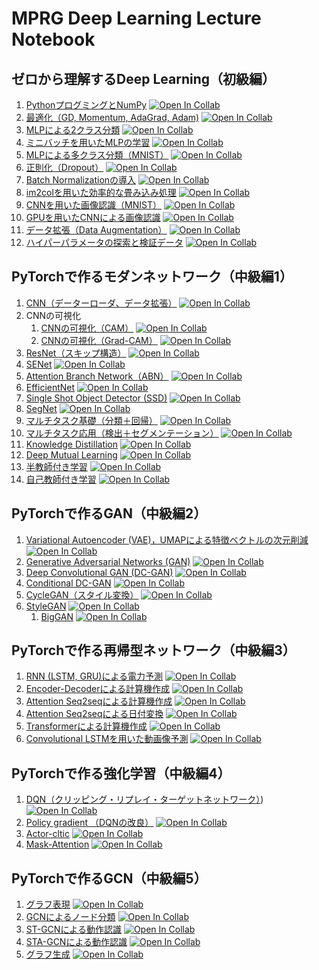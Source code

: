 # MPRG Deep Learning Lecture Notebook

## ゼロから理解するDeep Learning（初級編）

1. [PythonプログミングとNumPy](01_dnn_scratch/01_python_and_numpy.ipynb) [![Open In Collab](https://colab.research.google.com/assets/colab-badge.svg)](https://colab.research.google.com/github/machine-perception-robotics-group/MPRGDeepLearningLectureNotebook/blob/master/01_dnn_scratch/01_python_and_numpy.ipynb)
2. [最適化（GD, Momentum, AdaGrad, Adam)](01_dnn_scratch/02_optimization.ipynb) [![Open In Collab](https://colab.research.google.com/assets/colab-badge.svg)](https://colab.research.google.com/github/machine-perception-robotics-group/MPRGDeepLearningLectureNotebook/blob/master/01_dnn_scratch/02_optimization.ipynb)
3. [MLPによる2クラス分類](01_dnn_scratch/03_mlp_bernoulli.ipynb) [![Open In Collab](https://colab.research.google.com/assets/colab-badge.svg)](https://colab.research.google.com/github/machine-perception-robotics-group/MPRGDeepLearningLectureNotebook/blob/master/01_dnn_scratch/03_mlp_bernoulli.ipynb)
4. [ミニバッチを用いたMLPの学習](01_dnn_scratch/04_mlp_bernoulli_minibatch.ipynb) [![Open In Collab](https://colab.research.google.com/assets/colab-badge.svg)](https://colab.research.google.com/github/machine-perception-robotics-group/MPRGDeepLearningLectureNotebook/blob/master/01_dnn_scratch/04_mlp_bernoulli_minibatch.ipynb)
5. [MLPによる多クラス分類（MNIST）](01_dnn_scratch/05_mlp_mnist.ipynb) [![Open In Collab](https://colab.research.google.com/assets/colab-badge.svg)](https://colab.research.google.com/github/machine-perception-robotics-group/MPRGDeepLearningLectureNotebook/blob/master/01_dnn_scratch/05_mlp_mnist.ipynb)
6. [正則化（Dropout）](01_dnn_scratch/06_dropout.ipynb) [![Open In Collab](https://colab.research.google.com/assets/colab-badge.svg)](https://colab.research.google.com/github/machine-perception-robotics-group/MPRGDeepLearningLectureNotebook/blob/master/01_dnn_scratch/06_dropout.ipynb)
7. [Batch Normalizationの導入](01_dnn_scratch/07_batchnorm.ipynb) [![Open In Collab](https://colab.research.google.com/assets/colab-badge.svg)](https://colab.research.google.com/github/machine-perception-robotics-group/MPRGDeepLearningLectureNotebook/blob/master/01_dnn_scratch/07_batchnorm.ipynb)
8. [im2colを用いた効率的な畳み込み処理](01_dnn_scratch/08_im2col.ipynb) [![Open In Collab](https://colab.research.google.com/assets/colab-badge.svg)](https://colab.research.google.com/github/machine-perception-robotics-group/MPRGDeepLearningLectureNotebook/blob/master/01_dnn_scratch/08_im2col.ipynb)
9. [CNNを用いた画像認識（MNIST）](01_dnn_scratch/09_cnn_mnist.ipynb) [![Open In Collab](https://colab.research.google.com/assets/colab-badge.svg)](https://colab.research.google.com/github/machine-perception-robotics-group/MPRGDeepLearningLectureNotebook/blob/master/01_dnn_scratch/09_cnn_mnist.ipynb)
10. [GPUを用いたCNNによる画像認識](01_dnn_scratch/10_cnn_pytorch.ipynb) [![Open In Collab](https://colab.research.google.com/assets/colab-badge.svg)](https://colab.research.google.com/github/machine-perception-robotics-group/MPRGDeepLearningLectureNotebook/blob/master/01_dnn_scratch/10_cnn_pytorch.ipynb)
11. [データ拡張（Data Augmentation）](01_dnn_scratch/11_augmentation.ipynb) [![Open In Collab](https://colab.research.google.com/assets/colab-badge.svg)](https://colab.research.google.com/github/machine-perception-robotics-group/MPRGDeepLearningLectureNotebook/blob/master/01_dnn_scratch/11_augmentation.ipynb)
12. [ハイパーパラメータの探索と検証データ](01_dnn_scratch/12_parameter_search.ipynb) [![Open In Collab](https://colab.research.google.com/assets/colab-badge.svg)](https://colab.research.google.com/github/machine-perception-robotics-group/MPRGDeepLearningLectureNotebook/blob/master/01_dnn_scratch/12_parameter_search.ipynb)

## PyTorchで作るモダンネットワーク（中級編1）

1. [CNN（データーローダ、データ拡張）](11_cnn_pytorch/01_cnn_dataloader_augmentation.ipynb) [![Open In Collab](https://colab.research.google.com/assets/colab-badge.svg)](https://colab.research.google.com/github/machine-perception-robotics-group/MPRGDeepLearningLectureNotebook/blob/master/11_cnn_pytorch/01_cnn_dataloader_augmentation.ipynb)
2. CNNの可視化
    1. [CNNの可視化（CAM）](11_cnn_pytorch/02_cam.ipynb) [![Open In Collab](https://colab.research.google.com/assets/colab-badge.svg)](https://colab.research.google.com/github/machine-perception-robotics-group/MPRGDeepLearningLectureNotebook/blob/master/11_cnn_pytorch/02_cam.ipynb)
    2. [CNNの可視化（Grad-CAM）](11_cnn_pytorch/02_5_grad_cam.ipynb) [![Open In Collab](https://colab.research.google.com/assets/colab-badge.svg)](https://colab.research.google.com/github/machine-perception-robotics-group/MPRGDeepLearningLectureNotebook/blob/master/11_cnn_pytorch/02_5_grad_cam.ipynb)
3. [ResNet（スキップ構造）](11_cnn_pytorch/03_resnet.ipynb) [![Open In Collab](https://colab.research.google.com/assets/colab-badge.svg)](https://colab.research.google.com/github/machine-perception-robotics-group/MPRGDeepLearningLectureNotebook/blob/master/11_cnn_pytorch/03_resnet.ipynb)
4. [SENet](11_cnn_pytorch/04_senet.ipynb) [![Open In Collab](https://colab.research.google.com/assets/colab-badge.svg)](https://colab.research.google.com/github/machine-perception-robotics-group/MPRGDeepLearningLectureNotebook/blob/master/11_cnn_pytorch/04_senet.ipynb)
5. [Attention Branch Network（ABN）](11_cnn_pytorch/05_abn.ipynb) [![Open In Collab](https://colab.research.google.com/assets/colab-badge.svg)](https://colab.research.google.com/github/machine-perception-robotics-group/MPRGDeepLearningLectureNotebook/blob/master/11_cnn_pytorch/05_abn.ipynb)
6. [EfficientNet](11_cnn_pytorch/06_efficientnet.ipynb) [![Open In Collab](https://colab.research.google.com/assets/colab-badge.svg)](https://colab.research.google.com/github/machine-perception-robotics-group/MPRGDeepLearningLectureNotebook/blob/master/11_cnn_pytorch/06_efficientnet.ipynb)
7. [Single Shot Object Detector (SSD)](11_cnn_pytorch/07_single_shot_multibox_detector.ipynb) [![Open In Collab](https://colab.research.google.com/assets/colab-badge.svg)](https://colab.research.google.com/github/machine-perception-robotics-group/MPRGDeepLearningLectureNotebook/blob/master/11_cnn_pytorch/07_single_shot_multibox_detector.ipynb)
8. [SegNet](11_cnn_pytorch/08_segnet.ipynb) [![Open In Collab](https://colab.research.google.com/assets/colab-badge.svg)](https://colab.research.google.com/github/machine-perception-robotics-group/MPRGDeepLearningLectureNotebook/blob/master/11_cnn_pytorch/08_segnet.ipynb)
9. [マルチタスク基礎（分類＋回帰）](11_cnn_pytorch/09_multitask_fundamental.ipynb) [![Open In Collab](https://colab.research.google.com/assets/colab-badge.svg)](https://colab.research.google.com/github/machine-perception-robotics-group/MPRGDeepLearningLectureNotebook/blob/master/11_cnn_pytorch/09_multitask_fundamental.ipynb)
10. [マルチタスク応用（検出＋セグメンテーション）](11_cnn_pytorch/10_multitask_applied_mtdssd.ipynb) [![Open In Collab](https://colab.research.google.com/assets/colab-badge.svg)](https://colab.research.google.com/github/machine-perception-robotics-group/MPRGDeepLearningLectureNotebook/blob/master/11_cnn_pytorch/10_multitask_applied_mtdssd.ipynb)
11. [Knowledge Distillation](11_cnn_pytorch/10_knowledge_distillation.ipynb) [![Open In Collab](https://colab.research.google.com/assets/colab-badge.svg)](https://colab.research.google.com/github/machine-perception-robotics-group/MPRGDeepLearningLectureNotebook/blob/master/11_cnn_pytorch/10_knowledge_distillation.ipynb)
12. [Deep Mutual Learning](11_cnn_pytorch/11_deep_mutual_learning.ipynb) [![Open In Collab](https://colab.research.google.com/assets/colab-badge.svg)](https://colab.research.google.com/github/machine-perception-robotics-group/MPRGDeepLearningLectureNotebook/blob/master/11_cnn_pytorch/11_deep_mutual_learning.ipynb)
13. [半教師付き学習](11_cnn_pytorch/13_semi_supervised_learning.ipynb) [![Open In Collab](https://colab.research.google.com/assets/colab-badge.svg)](https://colab.research.google.com/github/machine-perception-robotics-group/MPRGDeepLearningLectureNotebook/blob/master/11_cnn_pytorch/13_semi_supervised_learning.ipynb)
14. [自己教師付き学習](11_cnn_pytorch/14_self_supervised_learning.ipynb) [![Open In Collab](https://colab.research.google.com/assets/colab-badge.svg)](https://colab.research.google.com/github/machine-perception-robotics-group/MPRGDeepLearningLectureNotebook/blob/master/11_cnn_pytorch/14_self_supervised_learning.ipynb)

## PyTorchで作るGAN（中級編2）

1. [Variational Autoencoder (VAE)，UMAPによる特徴ベクトルの次元削減](12_gan/01_Variational_autoencoder.ipynb) [![Open In Collab](https://colab.research.google.com/assets/colab-badge.svg)](https://colab.research.google.com/github/machine-perception-robotics-group/MPRGDeepLearningLectureNotebook/blob/master/12_gan/01_Variational_autoencoder.ipynb)
2. [Generative Adversarial Networks (GAN)](12_gan/02_GAN.ipynb) [![Open In Collab](https://colab.research.google.com/assets/colab-badge.svg)](https://colab.research.google.com/github/machine-perception-robotics-group/MPRGDeepLearningLectureNotebook/blob/master/12_gan/02_GAN.ipynb)
3. [Deep Convolutional GAN (DC-GAN)](12_gan/03_Deep_Convolutional_GAN.ipynb) [![Open In Collab](https://colab.research.google.com/assets/colab-badge.svg)](https://colab.research.google.com/github/machine-perception-robotics-group/MPRGDeepLearningLectureNotebook/blob/master/12_gan/03_Deep_Convolutional_GAN.ipynb)
4. [Conditional DC-GAN](12_gan/04_conditional_DC_GAN.ipynb) [![Open In Collab](https://colab.research.google.com/assets/colab-badge.svg)](https://colab.research.google.com/github/machine-perception-robotics-group/MPRGDeepLearningLectureNotebook/blob/master/12_gan/04_conditional_DC_GAN.ipynb)
5. [CycleGAN（スタイル変換）](12_gan/05_CycleGAN.ipynb) [![Open In Collab](https://colab.research.google.com/assets/colab-badge.svg)](https://colab.research.google.com/github/machine-perception-robotics-group/MPRGDeepLearningLectureNotebook/blob/master/12_gan/05_CycleGAN.ipynb)
6. [StyleGAN](12_gan/06_StyleGAN.ipynb) [![Open In Collab](https://colab.research.google.com/assets/colab-badge.svg)](https://colab.research.google.com/github/machine-perception-robotics-group/MPRGDeepLearningLectureNotebook/blob/master/12_gan/06_StyleGAN.ipynb)
    1. [BigGAN](12_gan/06_BigGAN.ipynb) [![Open In Collab](https://colab.research.google.com/assets/colab-badge.svg)](https://colab.research.google.com/github/machine-perception-robotics-group/MPRGDeepLearningLectureNotebook/blob/master/12_gan/06_BigGAN.ipynb)

## PyTorchで作る再帰型ネットワーク（中級編3）

1. [RNN (LSTM, GRU)による電力予測](13_rnn/01_03_RNN.ipynb) [![Open In Collab](https://colab.research.google.com/assets/colab-badge.svg)](https://colab.research.google.com/github/machine-perception-robotics-group/MPRGDeepLearningLectureNotebook/blob/master/13_rnn/01_03_RNN.ipynb)
2. [Encoder-Decoderによる計算機作成](13_rnn/04_Seq2seq.ipynb) [![Open In Collab](https://colab.research.google.com/assets/colab-badge.svg)](https://colab.research.google.com/github/machine-perception-robotics-group/MPRGDeepLearningLectureNotebook/blob/master/13_rnn/04_Seq2seq.ipynb)
3. [Attention Seq2seqによる計算機作成](13_rnn/05_Attention.ipynb) [![Open In Collab](https://colab.research.google.com/assets/colab-badge.svg)](https://colab.research.google.com/github/machine-perception-robotics-group/MPRGDeepLearningLectureNotebook/blob/master/13_rnn/05_Attention.ipynb)
4. [Attention Seq2seqによる日付変換](13_rnn/05_Attention_alpha.ipynb) [![Open In Collab](https://colab.research.google.com/assets/colab-badge.svg)](https://colab.research.google.com/github/machine-perception-robotics-group/MPRGDeepLearningLectureNotebook/blob/master/13_rnn/05_Attention_alpha.ipynb)
5. [Transformerによる計算機作成](13_rnn/06_Transformer.ipynb) [![Open In Collab](https://colab.research.google.com/assets/colab-badge.svg)](https://colab.research.google.com/github/machine-perception-robotics-group/MPRGDeepLearningLectureNotebook/blob/master/13_rnn/06_Transformer.ipynb)
6. [Convolutional LSTMを用いた動画像予測](13_rnn/07_ConvLSTM.ipynb) [![Open In Collab](https://colab.research.google.com/assets/colab-badge.svg)](https://colab.research.google.com/github/machine-perception-robotics-group/MPRGDeepLearningLectureNotebook/blob/master/13_rnn/07_ConvLSTM.ipynb)

## PyTorchで作る強化学習（中級編4）

1. [DQN（クリッピング・リプレイ・ターゲットネットワーク）](14_rl/01_Deep_Q_Network.ipynb)) [![Open In Collab](https://colab.research.google.com/assets/colab-badge.svg)](https://colab.research.google.com/github/machine-perception-robotics-group/MPRGDeepLearningLectureNotebook/blob/master/14_rl/01_Deep_Q_Network.ipynb)
2. [Policy gradient （DQNの改良）](14_rl/02_Policy_gradient.ipynb) [![Open In Collab](https://colab.research.google.com/assets/colab-badge.svg)](https://colab.research.google.com/github/machine-perception-robotics-group/MPRGDeepLearningLectureNotebook/blob/master/14_rl/02_Policy_gradient.ipynb)
3. [Actor-cltic](14_rl/03_Actor_Critic.ipynb) [![Open In Collab](https://colab.research.google.com/assets/colab-badge.svg)](https://colab.research.google.com/github/machine-perception-robotics-group/MPRGDeepLearningLectureNotebook/blob/master/14_rl/03_Actor_Critic.ipynb)
4. [Mask-Attention](14_rl/04_Mask_Attention.ipynb) [![Open In Collab](https://colab.research.google.com/assets/colab-badge.svg)](https://colab.research.google.com/github/machine-perception-robotics-group/MPRGDeepLearningLectureNotebook/blob/master/14_rl/04_Mask_Attention.ipynb)

## PyTorchで作るGCN（中級編5）

1. [グラフ表現](15_gcn/01_graph.ipynb) [![Open In Collab](https://colab.research.google.com/assets/colab-badge.svg)](https://colab.research.google.com/github/machine-perception-robotics-group/MPRGDeepLearningLectureNotebook/blob/master/15_gcn/01_graph.ipynb)
2. [GCNによるノード分類](15_gcn/02_node_classification_GCN.ipynb) [![Open In Collab](https://colab.research.google.com/assets/colab-badge.svg)](https://colab.research.google.com/github/machine-perception-robotics-group/MPRGDeepLearningLectureNotebook/blob/master/15_gcn/02_node_classification_GCN.ipynb)
3. [ST-GCNによる動作認識](15_gcn/03_action_recognition_ST_GCN.ipynb) [![Open In Collab](https://colab.research.google.com/assets/colab-badge.svg)](https://colab.research.google.com/github/machine-perception-robotics-group/MPRGDeepLearningLectureNotebook/blob/master/15_gcn/03_action_recognition_ST_GCN.ipynb)
4. [STA-GCNによる動作認識](15_gcn/04_action_recognition_STA-GCN.ipynb) [![Open In Collab](https://colab.research.google.com/assets/colab-badge.svg)](https://colab.research.google.com/github/machine-perception-robotics-group/MPRGDeepLearningLectureNotebook/blob/master/15_gcn/04_action_recognition_STA-GCN.ipynb)
5. [グラフ生成](15_gcn/05_graph_generation_DGMG.ipynb) [![Open In Collab](https://colab.research.google.com/assets/colab-badge.svg)](https://colab.research.google.com/github/machine-perception-robotics-group/MPRGDeepLearningLectureNotebook/blob/master/15_gcn/05_graph_generation_DGMG.ipynb)
